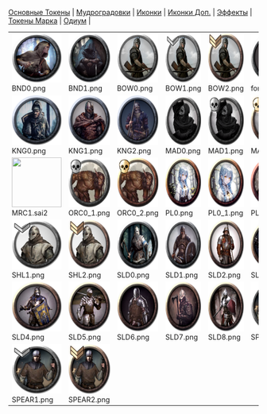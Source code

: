 [Основные Токены](https://github.com/CatacombNoop/ktms-tokens/blob/main/images_main/README.md) |
[Мудроградовки](https://github.com/CatacombNoop/ktms-tokens/blob/main/images_mudrog/README.md) |
[Иконки](https://github.com/CatacombNoop/ktms-tokens/blob/main/images_icons/README.md) |
[Иконки Доп.](https://github.com/CatacombNoop/ktms-tokens/blob/main/images_icons2/README.md) |
[Эффекты](https://github.com/CatacombNoop/ktms-tokens/blob/main/images_sfx/README.md) |
[Токены Марка](https://github.com/CatacombNoop/ktms-tokens/blob/main/images_mark/README.md) |
[Одиум](https://github.com/CatacombNoop/ktms-tokens/blob/main/images_odium/README.md) |
<table><tr>
<tr>
<td valign="bottom">
<img src="./BND0.png" width="100" height="100"><br>
BND0.png
</td>

<td valign="bottom">
<img src="./BND1.png" width="100" height="100"><br>
BND1.png
</td>

<td valign="bottom">
<img src="./BOW0.png" width="100" height="100"><br>
BOW0.png
</td>

<td valign="bottom">
<img src="./BOW1.png" width="100" height="100"><br>
BOW1.png
</td>

<td valign="bottom">
<img src="./BOW2.png" width="100" height="100"><br>
BOW2.png
</td>

<td valign="bottom">
<img src="./forest.png" width="100" height="100"><br>
forest.png
</td>

</tr>
<tr>
<td valign="bottom">
<img src="./KNG0.png" width="100" height="100"><br>
KNG0.png
</td>

<td valign="bottom">
<img src="./KNG1.png" width="100" height="100"><br>
KNG1.png
</td>

<td valign="bottom">
<img src="./KNG2.png" width="100" height="100"><br>
KNG2.png
</td>

<td valign="bottom">
<img src="./MAD0.png" width="100" height="100"><br>
MAD0.png
</td>

<td valign="bottom">
<img src="./MAD1.png" width="100" height="100"><br>
MAD1.png
</td>

<td valign="bottom">
<img src="./MAD2.png" width="100" height="100"><br>
MAD2.png
</td>

</tr>
<tr>
<td valign="bottom">
<img src="./MRC1.sai2" width="100" height="100"><br>
MRC1.sai2
</td>

<td valign="bottom">
<img src="./ORC0_1.png" width="100" height="100"><br>
ORC0_1.png
</td>

<td valign="bottom">
<img src="./ORC0_2.png" width="100" height="100"><br>
ORC0_2.png
</td>

<td valign="bottom">
<img src="./PL0.png" width="100" height="100"><br>
PL0.png
</td>

<td valign="bottom">
<img src="./PL0_1.png" width="100" height="100"><br>
PL0_1.png
</td>

<td valign="bottom">
<img src="./PL1.png" width="100" height="100"><br>
PL1.png
</td>

</tr>
<tr>
<td valign="bottom">
<img src="./SHL1.png" width="100" height="100"><br>
SHL1.png
</td>

<td valign="bottom">
<img src="./SHL2.png" width="100" height="100"><br>
SHL2.png
</td>

<td valign="bottom">
<img src="./SLD0.png" width="100" height="100"><br>
SLD0.png
</td>

<td valign="bottom">
<img src="./SLD1.png" width="100" height="100"><br>
SLD1.png
</td>

<td valign="bottom">
<img src="./SLD2.png" width="100" height="100"><br>
SLD2.png
</td>

<td valign="bottom">
<img src="./SLD3.png" width="100" height="100"><br>
SLD3.png
</td>

</tr>
<tr>
<td valign="bottom">
<img src="./SLD4.png" width="100" height="100"><br>
SLD4.png
</td>

<td valign="bottom">
<img src="./SLD5.png" width="100" height="100"><br>
SLD5.png
</td>

<td valign="bottom">
<img src="./SLD6.png" width="100" height="100"><br>
SLD6.png
</td>

<td valign="bottom">
<img src="./SLD7.png" width="100" height="100"><br>
SLD7.png
</td>

<td valign="bottom">
<img src="./SLD8.png" width="100" height="100"><br>
SLD8.png
</td>

<td valign="bottom">
<img src="./SPEAR0.png" width="100" height="100"><br>
SPEAR0.png
</td>

</tr>
<tr>
<td valign="bottom">
<img src="./SPEAR1.png" width="100" height="100"><br>
SPEAR1.png
</td>

<td valign="bottom">
<img src="./SPEAR2.png" width="100" height="100"><br>
SPEAR2.png
</td>

</tr></table>
